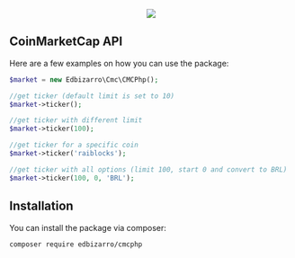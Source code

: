 <p align="center">
    <img src="https://files.coinmarketcap.com/generated/sparklines/1567.png">
</p>

<p align="center">
</p>

## CoinMarketCap API

Here are a few examples on how you can use the package:

```php
$market = new Edbizarro\Cmc\CMCPhp();

//get ticker (default limit is set to 10)
$market->ticker();

//get ticker with different limit
$market->ticker(100);

//get ticker for a specific coin
$market->ticker('raiblocks');

//get ticker with all options (limit 100, start 0 and convert to BRL)
$market->ticker(100, 0, 'BRL');
```
## Installation

You can install the package via composer:

``` bash
composer require edbizarro/cmcphp
```
